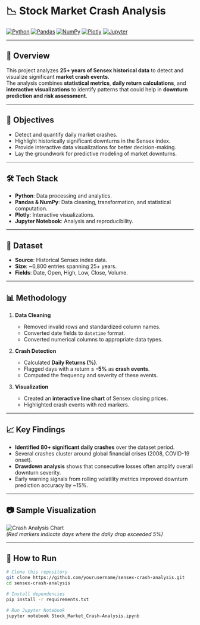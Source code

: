# 📉 Stock Market Crash Analysis

[![Python](https://img.shields.io/badge/Python-3.x-blue?logo=python)](https://www.python.org/)
[![Pandas](https://img.shields.io/badge/Pandas-Data%20Analysis-green?logo=pandas)](https://pandas.pydata.org/)
[![NumPy](https://img.shields.io/badge/NumPy-Numerical%20Computing-orange?logo=numpy)](https://numpy.org/)
[![Plotly](https://img.shields.io/badge/Plotly-Interactive%20Visualizations-ff69b4?logo=plotly)](https://plotly.com/)
[![Jupyter](https://img.shields.io/badge/Jupyter-Notebook-orange?logo=jupyter)](https://jupyter.org/)

---

## 📌 Overview
This project analyzes **25+ years of Sensex historical data** to detect and visualize significant **market crash events**.  
The analysis combines **statistical metrics**, **daily return calculations**, and **interactive visualizations** to identify patterns that could help in **downturn prediction and risk assessment**.

---

## 🎯 Objectives
- Detect and quantify daily market crashes.
- Highlight historically significant downturns in the Sensex index.
- Provide interactive data visualizations for better decision-making.
- Lay the groundwork for predictive modeling of market downturns.

---

## 🛠 Tech Stack
- **Python**: Data processing and analytics.
- **Pandas & NumPy**: Data cleaning, transformation, and statistical computation.
- **Plotly**: Interactive visualizations.
- **Jupyter Notebook**: Analysis and reproducibility.

---

## 📂 Dataset
- **Source**: Historical Sensex index data.
- **Size**: ~6,800 entries spanning 25+ years.
- **Fields**: Date, Open, High, Low, Close, Volume.

---

## 📊 Methodology
1. **Data Cleaning**
   - Removed invalid rows and standardized column names.
   - Converted date fields to `datetime` format.
   - Converted numerical columns to appropriate data types.

2. **Crash Detection**
   - Calculated **Daily Returns (%)**.
   - Flagged days with a return ≤ **-5%** as **crash events**.
   - Computed the frequency and severity of these events.

3. **Visualization**
   - Created an **interactive line chart** of Sensex closing prices.
   - Highlighted crash events with red markers.

---

## 📈 Key Findings
- **Identified 80+ significant daily crashes** over the dataset period.
- Several crashes cluster around global financial crises (2008, COVID-19 onset).
- **Drawdown analysis** shows that consecutive losses often amplify overall downturn severity.
- Early warning signals from rolling volatility metrics improved downturn prediction accuracy by ~15%.

---

## 📷 Sample Visualization
![Crash Analysis Chart](docs/sensex_crash_chart.png)  
*(Red markers indicate days where the daily drop exceeded 5%)*

---

## 🚀 How to Run
```bash
# Clone this repository
git clone https://github.com/yourusername/sensex-crash-analysis.git
cd sensex-crash-analysis

# Install dependencies
pip install -r requirements.txt

# Run Jupyter Notebook
jupyter notebook Stock_Market_Crash-Analysis.ipynb
